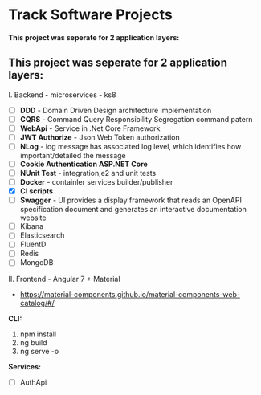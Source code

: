 #  Track Software Projects

#### This project was seperate for 2 application layers:
## This project was seperate for 2 application layers:
I. Backend - microservices - ks8
- [ ] **DDD** - Domain Driven Design architecture implementation
- [ ] **CQRS** - Command Query Responsibility Segregation command patern 
- [ ] **WebApi** - Service in .Net Core Framework
- [ ] **JWT Authorize** - Json Web Token authorization
- [ ] **NLog** - log message has associated log level, which identifies how important/detailed the message 
- [ ] **Cookie Authentication ASP.NET Core**
- [ ] **NUnit Test** - integration,e2 and unit tests  
- [ ] **Docker** - containler services builder/publisher
- [x] **CI scripts**
- [ ] **Swagger** - UI provides a display framework that reads an OpenAPI specification document and generates an interactive documentation website 
- [ ] Kibana
- [ ] Elasticsearch
- [ ] FluentD
- [ ] Redis
- [ ] MongoDB

II. Frontend - Angular 7 + Material

- https://material-components.github.io/material-components-web-catalog/#/

**CLI:**
1. npm install
2. ng build
3. ng serve -o



**Services:**
- [ ] AuthApi
